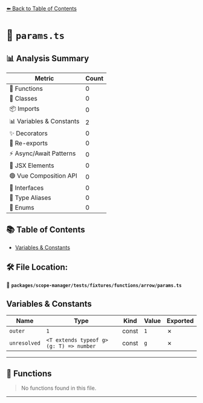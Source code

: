 [⬅️ Back to Table of Contents](../../../../../../index.md)

# 📄 `params.ts`

## 📊 Analysis Summary

| Metric | Count |
|--------|-------|
| 🔧 Functions | 0 |
| 🧱 Classes | 0 |
| 📦 Imports | 0 |
| 📊 Variables & Constants | 2 |
| ✨ Decorators | 0 |
| 🔄 Re-exports | 0 |
| ⚡ Async/Await Patterns | 0 |
| 💠 JSX Elements | 0 |
| 🟢 Vue Composition API | 0 |
| 📐 Interfaces | 0 |
| 📑 Type Aliases | 0 |
| 🎯 Enums | 0 |

## 📚 Table of Contents

- [Variables & Constants](#variables-constants)

## 🛠️ File Location:
📂 **`packages/scope-manager/tests/fixtures/functions/arrow/params.ts`**

## Variables & Constants

| Name | Type | Kind | Value | Exported |
|------|------|------|-------|----------|
| `outer` | `1` | const | `1` | ✗ |
| `unresolved` | `<T extends typeof g>(g: T) => number` | const | `g` | ✗ |


---

## 🔧 Functions

> No functions found in this file.


---